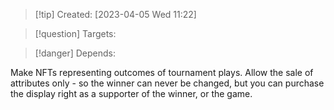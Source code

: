 
>[!tip] Created: [2023-04-05 Wed 11:22]

>[!question] Targets: 

>[!danger] Depends: 

Make NFTs representing outcomes of tournament plays.
Allow the sale of attributes only - so the winner can never be changed, but you can purchase the display right as a supporter of the winner, or the game.